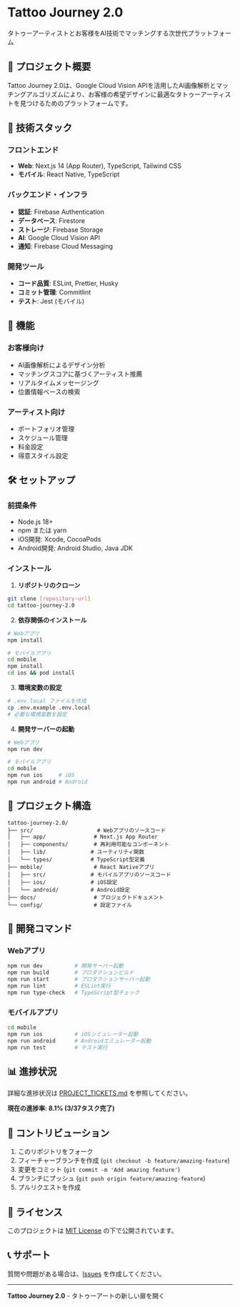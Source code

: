 # Tattoo Journey 2.0

タトゥーアーティストとお客様をAI技術でマッチングする次世代プラットフォーム

## 🎯 プロジェクト概要

Tattoo Journey 2.0は、Google Cloud Vision APIを活用したAI画像解析とマッチングアルゴリズムにより、お客様の希望デザインに最適なタトゥーアーティストを見つけるためのプラットフォームです。

## 🚀 技術スタック

### フロントエンド
- **Web**: Next.js 14 (App Router), TypeScript, Tailwind CSS
- **モバイル**: React Native, TypeScript

### バックエンド・インフラ
- **認証**: Firebase Authentication
- **データベース**: Firestore
- **ストレージ**: Firebase Storage
- **AI**: Google Cloud Vision API
- **通知**: Firebase Cloud Messaging

### 開発ツール
- **コード品質**: ESLint, Prettier, Husky
- **コミット管理**: Commitlint
- **テスト**: Jest (モバイル)

## 📱 機能

### お客様向け
- AI画像解析によるデザイン分析
- マッチングスコアに基づくアーティスト推薦
- リアルタイムメッセージング
- 位置情報ベースの検索

### アーティスト向け
- ポートフォリオ管理
- スケジュール管理
- 料金設定
- 得意スタイル設定

## 🛠️ セットアップ

### 前提条件
- Node.js 18+
- npm または yarn
- iOS開発: Xcode, CocoaPods
- Android開発: Android Studio, Java JDK

### インストール

1. **リポジトリのクローン**
```bash
git clone [repository-url]
cd tattoo-journey-2.0
```

2. **依存関係のインストール**
```bash
# Webアプリ
npm install

# モバイルアプリ
cd mobile
npm install
cd ios && pod install
```

3. **環境変数の設定**
```bash
# .env.local ファイルを作成
cp .env.example .env.local
# 必要な環境変数を設定
```

4. **開発サーバーの起動**
```bash
# Webアプリ
npm run dev

# モバイルアプリ
cd mobile
npm run ios     # iOS
npm run android # Android
```

## 📁 プロジェクト構造

```
tattoo-journey-2.0/
├── src/                    # Webアプリのソースコード
│   ├── app/               # Next.js App Router
│   ├── components/        # 再利用可能なコンポーネント
│   ├── lib/              # ユーティリティ関数
│   └── types/            # TypeScript型定義
├── mobile/                # React Nativeアプリ
│   ├── src/              # モバイルアプリのソースコード
│   ├── ios/              # iOS設定
│   └── android/          # Android設定
├── docs/                  # プロジェクトドキュメント
└── config/                # 設定ファイル
```

## 🔧 開発コマンド

### Webアプリ
```bash
npm run dev          # 開発サーバー起動
npm run build        # プロダクションビルド
npm run start        # プロダクションサーバー起動
npm run lint         # ESLint実行
npm run type-check   # TypeScript型チェック
```

### モバイルアプリ
```bash
cd mobile
npm run ios          # iOSシミュレーター起動
npm run android      # Androidエミュレーター起動
npm run test         # テスト実行
```

## 📊 進捗状況

詳細な進捗状況は [PROJECT_TICKETS.md](./PROJECT_TICKETS.md) を参照してください。

**現在の進捗率: 8.1% (3/37タスク完了)**

## 🤝 コントリビューション

1. このリポジトリをフォーク
2. フィーチャーブランチを作成 (`git checkout -b feature/amazing-feature`)
3. 変更をコミット (`git commit -m 'Add amazing feature'`)
4. ブランチにプッシュ (`git push origin feature/amazing-feature`)
5. プルリクエストを作成

## 📄 ライセンス

このプロジェクトは [MIT License](LICENSE) の下で公開されています。

## 📞 サポート

質問や問題がある場合は、[Issues](../../issues) を作成してください。

---

**Tattoo Journey 2.0** - タトゥーアートの新しい扉を開く
